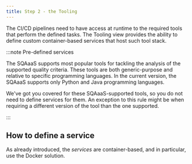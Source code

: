 ```yaml
---
title: Step 2 - the Tooling
---
```


The CI/CD pipelines need to have access at runtime to the required tools
that perform the defined tasks. The Tooling view provides the ability to
define custom container-based services that host such tool stack.

:::note Pre-defined services

The SQAaaS supports most popular tools for tackling the analysis of the
supported quality criteria. These tools are both generic-purpose and relative
to specific programming languages. In the current version, the SQAaaS supports
only Python and Java programming languages.

We've got you covered for these SQAaaS-supported tools, so you do not need to
define services for them. An exception to this rule might be when requiring a
different version of the tool than the one supported.

:::

## How to define a service
As already introduced, the *services* are container-based, and in particular,
use the Docker solution.

